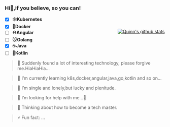 ### Hi👋,if you believe, so you can!
<!--
**ZhihaoQuinn/ZhihaoQuinn** is a ✨ _special_ ✨ repository because its `README.md` (this file) appears on your GitHub profile.
-->
+ [X] 🕸**Kubernetes**
+ [X] 🐳**Docker**
+ [ ] ⛑**Angular**
+ [ ] 🐭**Golang**
+ [X] ☕️**Java**
+ [ ] 🧩**Kotlin**

<a href="https://github-readme-stats.vercel.app/api?username=ZhihaoQuinn&show_icons=true&theme=buefy" style="float: right;margin-top: -20%;">
  <img align="center" src="https://github-readme-stats.vercel.app/api?username=ZhihaoQuinn&show_icons=true&theme=buefy" alt="Quinn's github stats" />
</a>
<!--
![ZhihaoQuinn github stats](https://github-readme-stats.vercel.app/api?username=ZhihaoQuinn&show_icons=true&theme=buefy)
![ZhihaoQuinn github stats](https://github-readme-stats.vercel.app/api?username=ZhihaoQuinn&show_icons=true&title_color=fff&icon_color=79ff97&text_color=9f9f9f&bg_color=151515)
-->

> 🔭 Suddenly found a lot of interesting technology, please forgive me.HiaHiaHia...

> 🌱 I’m currently learning k8s,docker,angular,java,go,kotlin and so on...

> 👯 I’m single and lonely,but lucky and plenitude.

> 🤔 I’m looking for help with me...🤪

> 💬 Thinking about how to become a tech master.

> ⚡ Fun fact: ...

